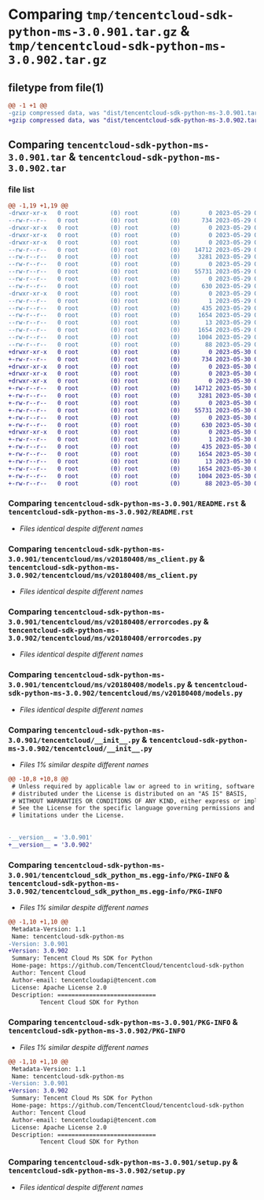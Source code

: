 # Comparing `tmp/tencentcloud-sdk-python-ms-3.0.901.tar.gz` & `tmp/tencentcloud-sdk-python-ms-3.0.902.tar.gz`

## filetype from file(1)

```diff
@@ -1 +1 @@
-gzip compressed data, was "dist/tencentcloud-sdk-python-ms-3.0.901.tar", last modified: Mon May 29 02:32:40 2023, max compression
+gzip compressed data, was "dist/tencentcloud-sdk-python-ms-3.0.902.tar", last modified: Tue May 30 00:28:19 2023, max compression
```

## Comparing `tencentcloud-sdk-python-ms-3.0.901.tar` & `tencentcloud-sdk-python-ms-3.0.902.tar`

### file list

```diff
@@ -1,19 +1,19 @@
-drwxr-xr-x   0 root         (0) root         (0)        0 2023-05-29 02:32:40.000000 tencentcloud-sdk-python-ms-3.0.901/
--rw-r--r--   0 root         (0) root         (0)      734 2023-05-29 02:32:40.000000 tencentcloud-sdk-python-ms-3.0.901/README.rst
-drwxr-xr-x   0 root         (0) root         (0)        0 2023-05-29 02:32:40.000000 tencentcloud-sdk-python-ms-3.0.901/tencentcloud/
-drwxr-xr-x   0 root         (0) root         (0)        0 2023-05-29 02:32:40.000000 tencentcloud-sdk-python-ms-3.0.901/tencentcloud/ms/
-drwxr-xr-x   0 root         (0) root         (0)        0 2023-05-29 02:32:40.000000 tencentcloud-sdk-python-ms-3.0.901/tencentcloud/ms/v20180408/
--rw-r--r--   0 root         (0) root         (0)    14712 2023-05-29 02:32:40.000000 tencentcloud-sdk-python-ms-3.0.901/tencentcloud/ms/v20180408/ms_client.py
--rw-r--r--   0 root         (0) root         (0)     3281 2023-05-29 02:32:40.000000 tencentcloud-sdk-python-ms-3.0.901/tencentcloud/ms/v20180408/errorcodes.py
--rw-r--r--   0 root         (0) root         (0)        0 2023-05-29 02:32:40.000000 tencentcloud-sdk-python-ms-3.0.901/tencentcloud/ms/v20180408/__init__.py
--rw-r--r--   0 root         (0) root         (0)    55731 2023-05-29 02:32:40.000000 tencentcloud-sdk-python-ms-3.0.901/tencentcloud/ms/v20180408/models.py
--rw-r--r--   0 root         (0) root         (0)        0 2023-05-29 02:32:40.000000 tencentcloud-sdk-python-ms-3.0.901/tencentcloud/ms/__init__.py
--rw-r--r--   0 root         (0) root         (0)      630 2023-05-29 02:32:40.000000 tencentcloud-sdk-python-ms-3.0.901/tencentcloud/__init__.py
-drwxr-xr-x   0 root         (0) root         (0)        0 2023-05-29 02:32:40.000000 tencentcloud-sdk-python-ms-3.0.901/tencentcloud_sdk_python_ms.egg-info/
--rw-r--r--   0 root         (0) root         (0)        1 2023-05-29 02:32:40.000000 tencentcloud-sdk-python-ms-3.0.901/tencentcloud_sdk_python_ms.egg-info/dependency_links.txt
--rw-r--r--   0 root         (0) root         (0)      435 2023-05-29 02:32:40.000000 tencentcloud-sdk-python-ms-3.0.901/tencentcloud_sdk_python_ms.egg-info/SOURCES.txt
--rw-r--r--   0 root         (0) root         (0)     1654 2023-05-29 02:32:40.000000 tencentcloud-sdk-python-ms-3.0.901/tencentcloud_sdk_python_ms.egg-info/PKG-INFO
--rw-r--r--   0 root         (0) root         (0)       13 2023-05-29 02:32:40.000000 tencentcloud-sdk-python-ms-3.0.901/tencentcloud_sdk_python_ms.egg-info/top_level.txt
--rw-r--r--   0 root         (0) root         (0)     1654 2023-05-29 02:32:40.000000 tencentcloud-sdk-python-ms-3.0.901/PKG-INFO
--rw-r--r--   0 root         (0) root         (0)     1004 2023-05-29 02:32:40.000000 tencentcloud-sdk-python-ms-3.0.901/setup.py
--rw-r--r--   0 root         (0) root         (0)       88 2023-05-29 02:32:40.000000 tencentcloud-sdk-python-ms-3.0.901/setup.cfg
+drwxr-xr-x   0 root         (0) root         (0)        0 2023-05-30 00:28:19.000000 tencentcloud-sdk-python-ms-3.0.902/
+-rw-r--r--   0 root         (0) root         (0)      734 2023-05-30 00:28:19.000000 tencentcloud-sdk-python-ms-3.0.902/README.rst
+drwxr-xr-x   0 root         (0) root         (0)        0 2023-05-30 00:28:19.000000 tencentcloud-sdk-python-ms-3.0.902/tencentcloud/
+drwxr-xr-x   0 root         (0) root         (0)        0 2023-05-30 00:28:19.000000 tencentcloud-sdk-python-ms-3.0.902/tencentcloud/ms/
+drwxr-xr-x   0 root         (0) root         (0)        0 2023-05-30 00:28:19.000000 tencentcloud-sdk-python-ms-3.0.902/tencentcloud/ms/v20180408/
+-rw-r--r--   0 root         (0) root         (0)    14712 2023-05-30 00:28:19.000000 tencentcloud-sdk-python-ms-3.0.902/tencentcloud/ms/v20180408/ms_client.py
+-rw-r--r--   0 root         (0) root         (0)     3281 2023-05-30 00:28:19.000000 tencentcloud-sdk-python-ms-3.0.902/tencentcloud/ms/v20180408/errorcodes.py
+-rw-r--r--   0 root         (0) root         (0)        0 2023-05-30 00:28:19.000000 tencentcloud-sdk-python-ms-3.0.902/tencentcloud/ms/v20180408/__init__.py
+-rw-r--r--   0 root         (0) root         (0)    55731 2023-05-30 00:28:19.000000 tencentcloud-sdk-python-ms-3.0.902/tencentcloud/ms/v20180408/models.py
+-rw-r--r--   0 root         (0) root         (0)        0 2023-05-30 00:28:19.000000 tencentcloud-sdk-python-ms-3.0.902/tencentcloud/ms/__init__.py
+-rw-r--r--   0 root         (0) root         (0)      630 2023-05-30 00:28:19.000000 tencentcloud-sdk-python-ms-3.0.902/tencentcloud/__init__.py
+drwxr-xr-x   0 root         (0) root         (0)        0 2023-05-30 00:28:19.000000 tencentcloud-sdk-python-ms-3.0.902/tencentcloud_sdk_python_ms.egg-info/
+-rw-r--r--   0 root         (0) root         (0)        1 2023-05-30 00:28:19.000000 tencentcloud-sdk-python-ms-3.0.902/tencentcloud_sdk_python_ms.egg-info/dependency_links.txt
+-rw-r--r--   0 root         (0) root         (0)      435 2023-05-30 00:28:19.000000 tencentcloud-sdk-python-ms-3.0.902/tencentcloud_sdk_python_ms.egg-info/SOURCES.txt
+-rw-r--r--   0 root         (0) root         (0)     1654 2023-05-30 00:28:19.000000 tencentcloud-sdk-python-ms-3.0.902/tencentcloud_sdk_python_ms.egg-info/PKG-INFO
+-rw-r--r--   0 root         (0) root         (0)       13 2023-05-30 00:28:19.000000 tencentcloud-sdk-python-ms-3.0.902/tencentcloud_sdk_python_ms.egg-info/top_level.txt
+-rw-r--r--   0 root         (0) root         (0)     1654 2023-05-30 00:28:19.000000 tencentcloud-sdk-python-ms-3.0.902/PKG-INFO
+-rw-r--r--   0 root         (0) root         (0)     1004 2023-05-30 00:28:19.000000 tencentcloud-sdk-python-ms-3.0.902/setup.py
+-rw-r--r--   0 root         (0) root         (0)       88 2023-05-30 00:28:19.000000 tencentcloud-sdk-python-ms-3.0.902/setup.cfg
```

### Comparing `tencentcloud-sdk-python-ms-3.0.901/README.rst` & `tencentcloud-sdk-python-ms-3.0.902/README.rst`

 * *Files identical despite different names*

### Comparing `tencentcloud-sdk-python-ms-3.0.901/tencentcloud/ms/v20180408/ms_client.py` & `tencentcloud-sdk-python-ms-3.0.902/tencentcloud/ms/v20180408/ms_client.py`

 * *Files identical despite different names*

### Comparing `tencentcloud-sdk-python-ms-3.0.901/tencentcloud/ms/v20180408/errorcodes.py` & `tencentcloud-sdk-python-ms-3.0.902/tencentcloud/ms/v20180408/errorcodes.py`

 * *Files identical despite different names*

### Comparing `tencentcloud-sdk-python-ms-3.0.901/tencentcloud/ms/v20180408/models.py` & `tencentcloud-sdk-python-ms-3.0.902/tencentcloud/ms/v20180408/models.py`

 * *Files identical despite different names*

### Comparing `tencentcloud-sdk-python-ms-3.0.901/tencentcloud/__init__.py` & `tencentcloud-sdk-python-ms-3.0.902/tencentcloud/__init__.py`

 * *Files 1% similar despite different names*

```diff
@@ -10,8 +10,8 @@
 # Unless required by applicable law or agreed to in writing, software
 # distributed under the License is distributed on an "AS IS" BASIS,
 # WITHOUT WARRANTIES OR CONDITIONS OF ANY KIND, either express or implied.
 # See the License for the specific language governing permissions and
 # limitations under the License.
 
 
-__version__ = '3.0.901'
+__version__ = '3.0.902'
```

### Comparing `tencentcloud-sdk-python-ms-3.0.901/tencentcloud_sdk_python_ms.egg-info/PKG-INFO` & `tencentcloud-sdk-python-ms-3.0.902/tencentcloud_sdk_python_ms.egg-info/PKG-INFO`

 * *Files 1% similar despite different names*

```diff
@@ -1,10 +1,10 @@
 Metadata-Version: 1.1
 Name: tencentcloud-sdk-python-ms
-Version: 3.0.901
+Version: 3.0.902
 Summary: Tencent Cloud Ms SDK for Python
 Home-page: https://github.com/TencentCloud/tencentcloud-sdk-python
 Author: Tencent Cloud
 Author-email: tencentcloudapi@tencent.com
 License: Apache License 2.0
 Description: ============================
         Tencent Cloud SDK for Python
```

### Comparing `tencentcloud-sdk-python-ms-3.0.901/PKG-INFO` & `tencentcloud-sdk-python-ms-3.0.902/PKG-INFO`

 * *Files 1% similar despite different names*

```diff
@@ -1,10 +1,10 @@
 Metadata-Version: 1.1
 Name: tencentcloud-sdk-python-ms
-Version: 3.0.901
+Version: 3.0.902
 Summary: Tencent Cloud Ms SDK for Python
 Home-page: https://github.com/TencentCloud/tencentcloud-sdk-python
 Author: Tencent Cloud
 Author-email: tencentcloudapi@tencent.com
 License: Apache License 2.0
 Description: ============================
         Tencent Cloud SDK for Python
```

### Comparing `tencentcloud-sdk-python-ms-3.0.901/setup.py` & `tencentcloud-sdk-python-ms-3.0.902/setup.py`

 * *Files identical despite different names*

